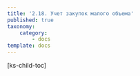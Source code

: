 ```yaml
---
title: '2.18. Учет закупок малого объема'
published: true
taxonomy:
    category:
        - docs
template: docs
---
```


[ks-child-toc]